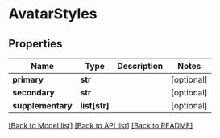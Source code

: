 # AvatarStyles


## Properties
Name | Type | Description | Notes
------------ | ------------- | ------------- | -------------
**primary** | **str** |  | [optional] 
**secondary** | **str** |  | [optional] 
**supplementary** | **list[str]** |  | [optional] 

[[Back to Model list]](../README.md#documentation-for-models) [[Back to API list]](../README.md#documentation-for-api-endpoints) [[Back to README]](../README.md)


